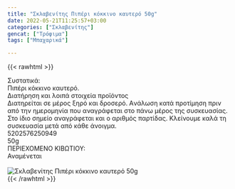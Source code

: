 ```yaml
---
title: "Σκλαβενίτης Πιπέρι κόκκινο καυτερό 50g"
date: 2022-05-21T11:25:57+03:00
categories: ["Σκλαβενίτης"]
gencat: ["Τρόφιμα"]
tags: ["Μπαχαρικά"]

---
```

{{< rawhtml >}}

<div class="sload589"><div class="product"><div id="sistatika">Συστατικά:</div><div class="alltext">Πιπέρι κόκκινο καυτερό.</div><div id="loipa">Διατήρηση και λοιπά στοιχεία προϊόντος</div><div class="alltext">Διατηρείται σε μέρος ξηρό και δροσερό. Aνάλωση κατά προτίμηση πριν από την ημερομηνία που αναγράφεται στο πάνω μέρος της συσκευασίας. Στο ίδιο σημείο αναγράφεται και ο αριθμός παρτίδας. Κλείνουμε καλά τη συσκευασία μετά από κάθε άνοιγμα.</div><div id="barcode"><div id="barimage1"></div><span id="bartext">5202576250949</span></div><div id="varos"><div id="varosimage1"></div><span id="varostext">50g</span></div><div id="kivotio">ΠΕΡΙΕΧΟΜΕΝΟ ΚΙΒΩΤΙΟΥ:<br>Αναμένεται</div><br><div class="pimg"><img alt="Σκλαβενίτης Πιπέρι κόκκινο καυτερό 50g" title="Σκλαβενίτης Πιπέρι κόκκινο καυτερό 50g" src="/media/images/sklavenitis-piperi-kokkino-kautero-50g.jpg"></div></div></div>
{{< /rawhtml >}}



